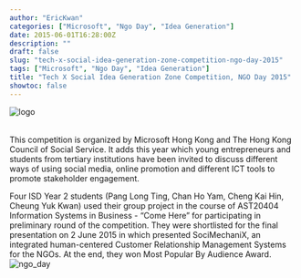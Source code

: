 ```yaml
---
author: "EricKwan"
categories: ["Microsoft", "Ngo Day", "Idea Generation"]
date: 2015-06-01T16:28:00Z
description: ""
draft: false
slug: "tech-x-social-idea-generation-zone-competition-ngo-day-2015"
tags: ["Microsoft", "Ngo Day", "Idea Generation"]
title: "Tech X Social Idea Generation Zone Competition, NGO Day 2015"
showtoc: false
---
```


![logo](/learning-journey/images/2017/08/20150615-1-779x389.png)

######

This competition is organized by Microsoft Hong Kong and
The Hong Kong Council of Social Service. It adds this year
which young entrepreneurs and students from tertiary
institutions have been invited to discuss different ways of
using social media, online promotion and different ICT tools to
promote stakeholder engagement.

Four ISD Year 2 students (Pang Long Ting, Chan Ho Yam,
Cheng Kai Hin, Cheung Yuk Kwan) used their group project in
the course of AST20404 Information Systems in Business -
“Come Here” for participating in preliminary round of the
competition. They were shortlisted for the final presentation
on 2 June 2015 in which presented SociMechaniX, an
integrated human-centered Customer Relationship
Management Systems for the NGOs. At the end, they won
Most Popular By Audience Award.
![ngo_day](/learning-journey/images/2017/08/ngo_day.png)
